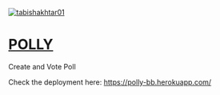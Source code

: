 [![tabishakhtar01](https://circleci.com/gh/tabishakhtar01/polly.svg?style=shield)](https://circleci.com/gh/tabishakhtar01/polly)
<br/>

# [POLLY](https://polly-bb.herokuapp.com/)

Create and Vote Poll

Check the deployment here: https://polly-bb.herokuapp.com/

